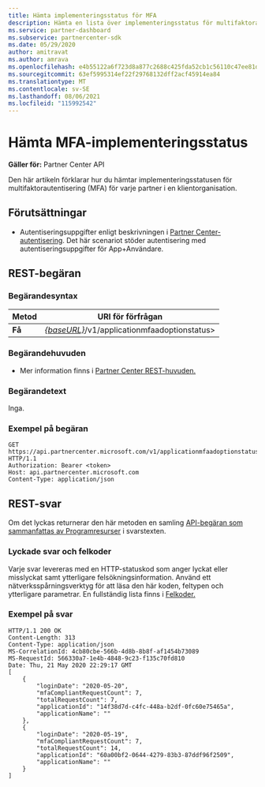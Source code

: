 ```yaml
---
title: Hämta implementeringsstatus för MFA
description: Hämta en lista över implementeringsstatus för multifaktorautentisering för varje partner med hjälp av partner-REST API.
ms.service: partner-dashboard
ms.subservice: partnercenter-sdk
ms.date: 05/29/2020
author: amitravat
ms.author: amrava
ms.openlocfilehash: e4b55122a6f723d8a877c2688c425fda52cb1c56110c47ee81ddce24e4923e99
ms.sourcegitcommit: 63ef5995314ef22f29768132dff2acf45914ea84
ms.translationtype: MT
ms.contentlocale: sv-SE
ms.lasthandoff: 08/06/2021
ms.locfileid: "115992542"
---
```

# <a name="get-mfa-adoption-status"></a>Hämta MFA-implementeringsstatus

**Gäller för:** Partner Center API

Den här artikeln förklarar hur du hämtar implementeringsstatusen för multifaktorautentisering (MFA) för varje partner i en klientorganisation.

## <a name="prerequisites"></a>Förutsättningar

- Autentiseringsuppgifter enligt beskrivningen i [Partner Center-autentisering](partner-center-authentication.md). Det här scenariot stöder autentisering med autentiseringsuppgifter för App+Användare.

## <a name="rest-request"></a>REST-begäran

### <a name="request-syntax"></a>Begärandesyntax

| Metod  | URI för förfrågan                                                               |
|---------|---------------------------------------------------------------------------|
| **Få** | [*{baseURL}*](partner-center-rest-urls.md)/v1/applicationmfaadoptionstatus> |

### <a name="request-headers"></a>Begärandehuvuden

- Mer information finns i [Partner Center REST-huvuden.](headers.md)

### <a name="request-body"></a>Begärandetext

Inga.

### <a name="request-example"></a>Exempel på begäran

```http
GET https://api.partnercenter.microsoft.com/v1/applicationmfaadoptionstatus HTTP/1.1
Authorization: Bearer <token>
Host: api.partnercenter.microsoft.com
Content-Type: application/json
```

## <a name="rest-response"></a>REST-svar

Om det lyckas returnerar den här metoden en samling [API-begäran som sammanfattas av Programresurser](mfa-resources.md#api-request-summarized-by-application) i svarstexten.

### <a name="response-success-and-error-codes"></a>Lyckade svar och felkoder

Varje svar levereras med en HTTP-statuskod som anger lyckat eller misslyckat samt ytterligare felsökningsinformation. Använd ett nätverksspårningsverktyg för att läsa den här koden, feltypen och ytterligare parametrar. En fullständig lista finns i [Felkoder.](error-codes.md)

### <a name="response-example"></a>Exempel på svar

``` http
HTTP/1.1 200 OK
Content-Length: 313
Content-Type: application/json
MS-CorrelationId: 4cb80cbe-566b-4d8b-8b8f-af1454b73089
MS-RequestId: 566330a7-1e4b-4848-9c23-f135c70fd810
Date: Thu, 21 May 2020 22:29:17 GMT
[
    {
        "loginDate": "2020-05-20",
        "mfaCompliantRequestCount": 7,
        "totalRequestCount": 7,
        "applicationId": "14f38d7d-c4fc-448a-b2df-0fc60e75465a",
        "applicationName": ""
    },
    {
        "loginDate": "2020-05-19",
        "mfaCompliantRequestCount": 7,
        "totalRequestCount": 14,
        "applicationId": "60a00bf2-0644-4279-83b3-87ddf96f2509",
        "applicationName": ""
    }
]
```
